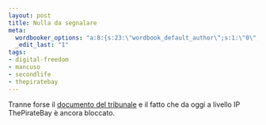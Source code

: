 ```yaml
--- 
layout: post
title: Nulla da segnalare
meta: 
  wordbooker_options: "a:8:{s:23:\"wordbook_default_author\";s:1:\"0\";s:29:\"wordbook_republish_time_frame\";s:2:\"10\";s:18:\"wordbook_attribute\";s:31:\"Posted a new post on their blog\";s:29:\"wordbooker_status_update_text\";s:35:\": New blog post :  %title% - %link%\";s:19:\"wordbook_actionlink\";s:3:\"300\";s:18:\"wordbook_orandpage\";s:1:\"2\";s:23:\"wordbook_extract_length\";s:3:\"256\";s:18:\"wordbook_page_post\";s:4:\"-100\";}"
  _edit_last: "1"
tags: 
- digital-freedom
- mancuso
- secondlife
- thepiratebay
---
```

Tranne forse il [documento del tribunale](http://www.giuristitelematici.it/modules/bdnews/doc/riesame-bis_bg-TPB_lowres.pdf) e il fatto che da oggi a livello IP ThePirateBay è ancora bloccato. 
